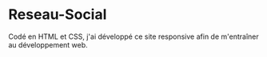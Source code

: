 # Reseau-Social
Codé en HTML et CSS, j'ai développé ce site responsive afin de m'entraîner au développement web.
